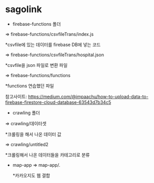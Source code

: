 # sagolink

- firebase-functions 폴더

=> firebase-functions/csvfileTrans/index.js

  *csvfile에 있는 데이터를 firebase DB에 넣는 코드
  
=> firebase-functions/csvfileTrans/hospital.json

  *csvfile을 json 파일로 변환 파일

=> firebase-functions/functions

 *functions 연습했던 파일
 
참고사이트: https://medium.com/@impaachu/how-to-upload-data-to-firebase-firestore-cloud-database-63543d7b34c5

 
- crawling 폴더
 
=> crawling/데이터셋

 *크롤링을 해서 나온 데이터 값
 
=> crawling/untitled2

 *크롤링해서 나온 데이터들을 카테고리로 분류
 
 
- map-app 
 => map-app/.
 
  *카카오지도 웹 결합
